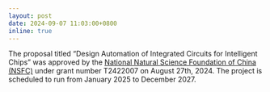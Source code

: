 ```yaml
---
layout: post
date: 2024-09-07 11:03:00+0800
inline: true
---
```


The proposal titled “Design Automation of Integrated Circuits for Intelligent Chips” was approved by the [National Natural Science Foundation of China (NSFC)](https://www.nsfc.gov.cn/english/site_1/index.html) under grant number T2422007 on August 27th, 2024. The project is scheduled to run from January 2025 to December 2027.

